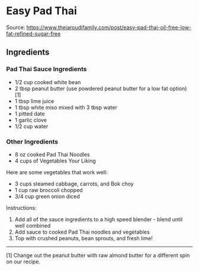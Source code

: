 # Easy Pad Thai 

Source: https://www.thejaroudifamily.com/post/easy-pad-thai-oil-free-low-fat-refined-sugar-free

## Ingredients

### Pad Thai Sauce Ingredients
* 1/2 cup cooked white bean
* 2 tbsp peanut butter (use powdered peanut butter for a low fat option) [1]
* 1 tbsp lime juice 
* 1 tbsp white miso mixed with 3 tbsp water
* 1 pitted date
* 1 garlic clove 
* 1/2 cup water 

### Other Ingredients
* 8 oz cooked Pad Thai Noodles 
* 4 cups of Vegetables Your Liking

Here are some vegetables that work well:
* 3 cups steamed cabbage, carrots, and Bok choy
* 1 cup raw broccoli chopped 
* 3/4 cup green onion diced 

Instructions:
1. Add all of the sauce ingredients to a high speed blender - blend until well combined
2. Add sauce to cooked Pad Thai noodles and vegetables
3. Top with crushed peanuts, bean sprouts, and fresh lime! 

---

[1] Change out the peanut butter with raw almond butter for a different spin on our recipe. 
